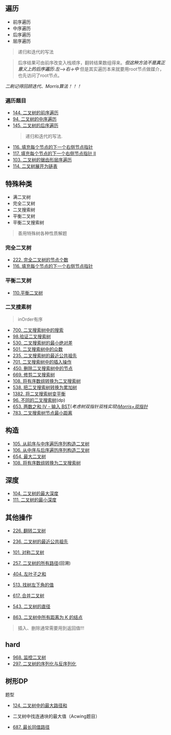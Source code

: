 ## 遍历
* 前序遍历
* 中序遍历
* 后序遍历
* 层序遍历
>递归和迭代的写法

>后序结果可由前序改变入栈顺序，翻转结果数组得来。**_但这种方法不是真正意义上的后序遍历:左—>右->中_** 但是其实遍历本来就要用root节点做媒介，也先访问了root节点。

_二刷记得回顾迭代、Morris算法！！！_
### 遍历题目
* [144. 二叉树的前序遍历](https://leetcode-cn.com/problems/binary-tree-preorder-traversal/)
* [94. 二叉树的中序遍历](https://leetcode-cn.com/problems/binary-tree-inorder-traversal/)
* [145. 二叉树的后序遍历](https://leetcode-cn.com/problems/binary-tree-postorder-traversal/)
  >递归和迭代的写法.
*  [116. 填充每个节点的下一个右侧节点指针](https://leetcode-cn.com/problems/populating-next-right-pointers-in-each-node/)
* [117. 填充每个节点的下一个右侧节点指针 II](https://leetcode-cn.com/problems/populating-next-right-pointers-in-each-node-ii/)
* [103. 二叉树的锯齿形层序遍历](https://leetcode-cn.com/problems/binary-tree-cameras/)
* [114. 二叉树展开为链表](https://leetcode-cn.com/problems/flatten-binary-tree-to-linked-list/)
## 特殊种类
* 满二叉树
* 完全二叉树
* 二叉搜索树
* 平衡二叉树
* 平衡二叉搜索树
>善用特殊树各种性质解题

### 完全二叉树
* [222. 完全二叉树的节点个数](https://leetcode-cn.com/problems/count-complete-tree-nodes/)
* [116. 填充每个节点的下一个右侧节点指针](https://leetcode-cn.com/problems/populating-next-right-pointers-in-each-node/)
### 平衡二叉树
* [110.平衡二叉树](https://leetcode-cn.com/problems/balanced-binary-tree/)
### 二叉搜素树

> inOrder有序

* [700. 二叉搜索树中的搜索](https://leetcode-cn.com/problems/search-in-a-binary-search-tree/)
* [98.验证二叉搜索树](https://leetcode-cn.com/problems/validate-binary-search-tree/)
* [530. 二叉搜索树的最小绝对差](https://leetcode-cn.com/problems/minimum-absolute-difference-in-bst/)
* [501. 二叉搜索树中的众数](https://leetcode-cn.com/problems/find-mode-in-binary-search-tree/)
* [235. 二叉搜索树的最近公共祖先](https://leetcode-cn.com/problems/lowest-common-ancestor-of-a-binary-search-tree/)
* [701. 二叉搜索树中的插入操作](https://leetcode-cn.com/problems/insert-into-a-binary-search-tree/)
* [450. 删除二叉搜索树中的节点](https://leetcode-cn.com/problems/delete-node-in-a-bst/)
* [669. 修剪二叉搜索树](https://leetcode-cn.com/problems/trim-a-binary-search-tree/)
* [108. 将有序数组转换为二叉搜索树](https://leetcode-cn.com/problems/convert-sorted-array-to-binary-search-tree/)
* [538. 把二叉搜索树转换为累加树](https://leetcode-cn.com/problems/convert-bst-to-greater-tree/)
* [1382. 将二叉搜索树变平衡](https://leetcode-cn.com/problems/balance-a-binary-search-tree/)
* [96. 不同的二叉搜索树](https://leetcode-cn.com/problems/unique-binary-search-trees/)(dp)
* [653. 两数之和 IV - 输入 BST](https://leetcode-cn.com/problems/two-sum-iv-input-is-a-bst/)(_考虑树双指针双栈实现_)[_Morris+双指针_](https://leetcode-cn.com/problems/two-sum-iv-input-is-a-bst/solution/653-morrisjia-shuang-zhi-zhen-shi-xian-k-r2rm/)
* [783. 二叉搜索树节点最小距离](https://leetcode-cn.com/problems/minimum-distance-between-bst-nodes/)
## 构造
* [105. 从前序与中序遍历序列构造二叉树](https://leetcode-cn.com/problems/construct-binary-tree-from-preorder-and-inorder-traversal/)
* [106. 从中序与后序遍历序列构造二叉树](https://leetcode-cn.com/problems/construct-binary-tree-from-inorder-and-postorder-traversal/)
* [654. 最大二叉树](https://leetcode-cn.com/problems/maximum-binary-tree/)
* [108. 将有序数组转换为二叉搜索树](https://leetcode-cn.com/problems/convert-sorted-array-to-binary-search-tree/)
## 深度
* [104. 二叉树的最大深度](https://leetcode-cn.com/problems/maximum-depth-of-binary-tree/)
* [111. 二叉树的最小深度](https://leetcode-cn.com/problems/minimum-depth-of-binary-tree/)
## 其他操作
* [226. 翻转二叉树](https://leetcode-cn.com/problems/invert-binary-tree/)

* [236. 二叉树的最近公共祖先](https://leetcode-cn.com/problems/lowest-common-ancestor-of-a-binary-tree/)

* [101. 对称二叉树](https://leetcode-cn.com/problems/symmetric-tree/)

* [257. 二叉树的所有路径](https://leetcode-cn.com/problems/binary-tree-paths/)(回溯)

* [404. 左叶子之和](https://leetcode-cn.com/problems/sum-of-left-leaves/)

* [513. 找树左下角的值](https://leetcode-cn.com/problems/find-bottom-left-tree-value/)

* [617. 合并二叉树](https://leetcode-cn.com/problems/merge-two-binary-trees/)

* [543. 二叉树的直径](https://leetcode-cn.com/problems/diameter-of-binary-tree/)

* [863. 二叉树中所有距离为 K 的结点](https://leetcode-cn.com/problems/all-nodes-distance-k-in-binary-tree/)


 >插入、删除通常需要用到返回值!!!

## **hard**
* [968. 监控二叉树](https://leetcode-cn.com/problems/binary-tree-cameras/)
* [297. 二叉树的序列化与反序列化](https://leetcode-cn.com/problems/serialize-and-deserialize-binary-tree/)

## 树形DP

题型

* [124. 二叉树中的最大路径和](https://leetcode-cn.com/problems/binary-tree-maximum-path-sum/)

* 二叉树中找连通块的最大值（Acwing题目）

* [687. 最长同值路径](https://leetcode-cn.com/problems/longest-univalue-path/)